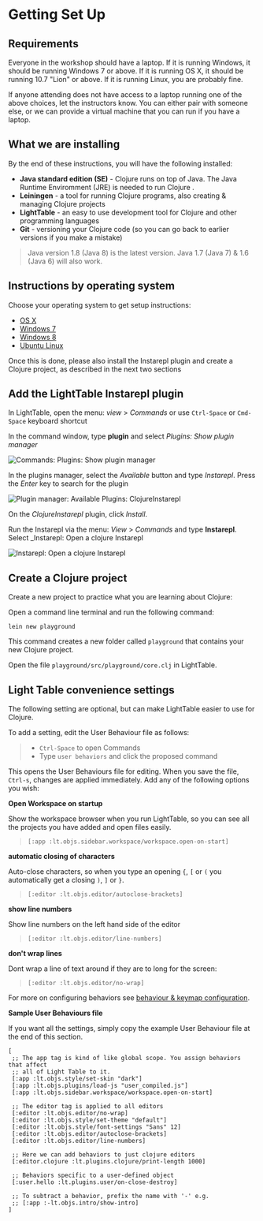 Getting Set Up
==============

## Requirements

Everyone in the workshop should have a laptop. If it is running Windows, it should be running Windows 7 or above. If it is running OS X, it should be running 10.7 "Lion" or above. If it is running Linux, you are probably fine.

If anyone attending does not have access to a laptop running one of the above choices, let the instructors know. You can either pair with someone else, or we can provide a virtual machine that you can run if you have a laptop.

## What we are installing

By the end of these instructions, you will have the following installed:

* **Java standard edition (SE)** - Clojure runs on top of Java.  The Java Runtime Enviromment (JRE) is needed to run Clojure .
* **Leiningen** - a tool for running Clojure programs, also creating & managing Clojure projects
* **LightTable** - an easy to use development tool for Clojure and other programming languages
* **Git** - versioning your Clojure code (so you can go back to earlier versions if you make a mistake)

> Java version 1.8 (Java 8) is the latest version.  Java 1.7 (Java 7) & 1.6 (Java 6) will also work.

## Instructions by operating system

Choose your operating system to get setup instructions:

* [OS X](setup_osx.md)
* [Windows 7](setup_win7.md)
* [Windows 8](setup_win8.md)
* [Ubuntu Linux](setup_ubuntu.md)

Once this is done, please also install the Instarepl plugin and create a Clojure project, as described in the next two sections

## Add the LightTable Instarepl plugin

In LightTable, open the menu: _view_ > _Commands_ or use `Ctrl-Space` or `Cmd-Space` keyboard shortcut

In the command window, type **plugin** and select _Plugins: Show plugin manager_

![Commands: Plugins: Show plugin manager](img/lighttable-plugin-command-list.png)

In the plugins manager, select the _Available_ button and type _Instarepl_.  Press the _Enter_ key to search for the plugin

![Plugin manager: Available Plugins: ClojureInstarepl](img/lighttable-plugin-clojureinstarepl-available.png)

On the _ClojureInstarepl_ plugin, click _Install_.

Run the Instarepl via the menu: _View_ > _Commands_ and type **Instarepl**.  Select _Instarepl: Open a clojure Instarepl

![Instarepl: Open a clojure Instarepl](img/lighttable-command-instarepl.png)

## Create a Clojure project

Create a new project to practice what you are learning about Clojure:

Open a command line terminal and run the following command:

```shell
lein new playground
```

This command creates a new folder called `playground` that contains your new Clojure project.

Open the file `playground/src/playground/core.clj` in LightTable.


## Light Table convenience settings

The following setting are optional, but can make LightTable easier to use for Clojure.

To add a setting, edit the User Behaviour file as follows:

> * `Ctrl-Space` to open Commands
> * Type `user behaviors` and click the proposed command

This opens the User Behaviours file for editing.  When you save the file, `Ctrl-s`, changes are applied immediately.  Add any of the following options you wish:

**Open Workspace on startup**

Show the workspace browser when you run LightTable, so you can see all the projects you have added and open files easily.

> `[:app :lt.objs.sidebar.workspace/workspace.open-on-start]`

**automatic closing of characters**

Auto-close characters, so when you type an opening `{`, `[` or `(` you automatically get a closing `)`, `]` or `}`.

> `[:editor :lt.objs.editor/autoclose-brackets]`

**show line numbers**

Show line numbers on the left hand side of the editor

> `[:editor :lt.objs.editor/line-numbers]`

**don't wrap lines**

Dont wrap a line of text around if they are to long for the screen:

> `[:editor :lt.objs.editor/no-wrap]`


For more on configuring behaviors see [behaviour & keymap configuration](https://github.com/LightTable/LightTable/blob/master/doc/behavior-and-keymap-configuration.md).


**Sample User Behaviours file**

If you want all the settings, simply copy the example User Behaviour file at the end of this section.

```
[
 ;; The app tag is kind of like global scope. You assign behaviors that affect
 ;; all of Light Table to it.
 [:app :lt.objs.style/set-skin "dark"]
 [:app :lt.objs.plugins/load-js "user_compiled.js"]
 [:app :lt.objs.sidebar.workspace/workspace.open-on-start]

 ;; The editor tag is applied to all editors
 [:editor :lt.objs.editor/no-wrap]
 [:editor :lt.objs.style/set-theme "default"]
 [:editor :lt.objs.style/font-settings "Sans" 12]
 [:editor :lt.objs.editor/autoclose-brackets]
 [:editor :lt.objs.editor/line-numbers]

 ;; Here we can add behaviors to just clojure editors
 [:editor.clojure :lt.plugins.clojure/print-length 1000]

 ;; Behaviors specific to a user-defined object
 [:user.hello :lt.plugins.user/on-close-destroy]

 ;; To subtract a behavior, prefix the name with '-' e.g.
 ;; [:app :-lt.objs.intro/show-intro]
]
```
